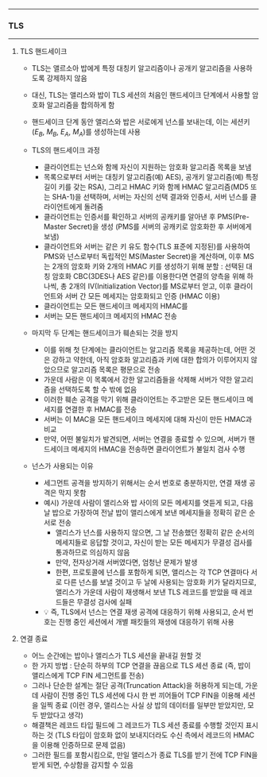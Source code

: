 ----
### TLS
----
1. TLS 핸드세이크
   - TLS는 앨르소아 밥에게 특정 대칭키 알고리즘이나 공개키 알고리즘을 사용하도록 강제하지 않음
   - 대신, TLS는 앨리스와 밥이 TLS 세션의 처음인 핸드세이크 단계에서 사용할 암호화 알고리즘을 합의하게 함
   - 핸드세이크 단계 동안 앨리스와 밥은 서로에게 넌스를 보내는데, 이는 세션키 ($E_{B}$, $M_{B}$, $E_{A}$, $M_{A}$)를 생성하는데 사용
   - TLS의 핸드세이크 과정
     + 클라이언트는 넌스와 함께 자신이 지원하는 암호화 알고리즘 목록을 보냄
     + 목록으로부터 서버는 대칭키 알고리즘(예) AES), 공개키 알고리즘(예) 특정 길이 키를 갖는 RSA), 그리고 HMAC 키와 함께 HMAC 알고리즘(MD5 또는 SHA-1)을 선택하며, 서버는 자신의 선택 결과와 인증서, 서버 넌스를 클라이언트에게 돌려줌
     + 클라이언트는 인증서를 확인하고 서버의 공캐키를 알아낸 후 PMS(Pre-Master Secret)을 생성 (PMS를 서버의 공캐키로 암호화한 후 서버에게 보냄)
     + 클라이언트와 서버는 같은 키 유도 함수(TLS 표준에 지정된)를 사용하여 PMS와 넌스로부터 독립적인 MS(Master Secret)을 계산하며, 이후 MS는 2개의 암호화 키와 2개의 HMAC 키를 생성하기 위해 분할 : 선택된 대칭 암호화 CBC(3DES나 AES 같은)를 이용한다면 연결의 양측을 위해 하나씩, 총 2개의 IV(Initialization Vector)를 MS로부터 얻고, 이후 클라이언트와 서버 간 모든 메세지는 암호화되고 인증 (HMAC 이용)
     + 클라이언트는 모든 핸드세이크 메세지의 HMAC를
     + 서버는 모든 핸드세이크 메세지의 HMAC 전송

   - 마지막 두 단계는 핸드세이크가 훼손되는 것을 방지
     + 이를 위해 첫 단계에는 클라이언트는 알고리즘 목록을 제공하는데, 어떤 것은 강하고 약한데, 아직 암호화 알고리즘과 키에 대한 합의가 이루어지지 않았으므로 알고리즘 목록은 평문으로 전송
     + 가운데 사람은 이 목록에서 강한 알고리즘들을 삭제해 서버가 약한 알고리즘을 선택하도록 할 수 밖에 없음
     + 이러한 훼손 공격을 막기 위해 클라이언트는 주고받은 모든 핸드세이크 메세지를 연결한 후 HMAC를 전송
     + 서버는 이 MAC을 모든 핸드세이크 메세지에 대해 자신이 만든 HMAC과 비교
     + 만약, 어떤 불일치가 발견되면, 서버는 연결을 종료할 수 있으며, 서버가 핸드세이크 메세지의 HMAC을 전송하면 클라이언트가 불일치 검사 수행

   - 넌스가 사용되는 이유
     + 세그먼트 공격을 방지하기 위해서는 순서 번호로 충분하지만, 연결 재생 공격은 막지 못함
     + 예시) 가운데 사람이 앨리스와 밥 사이의 모든 메세지를 엿듣게 되고, 다음 날 밥으로 가장하여 전날 밥이 앨리스에게 보낸 메세지들을 정확히 같은 순서로 전송
       * 앨리스가 넌스를 사용하지 않으면, 그 날 전송했던 정확히 같은 순서의 메세지들로 응답할 것이고, 자신이 받는 모든 메세지가 무결성 검사를 통과하므로 의심하지 않음
       * 만약, 전자상거래 서버였다면, 엄청난 문제가 발생
       * 한편, 프로토콜에 넌스를 포함하게 되면, 앨리스는 각 TCP 연결마다 서로 다른 넌스를 보낼 것이고 두 날에 사용되는 암호화 키가 달라지므로, 앨리스가 가운데 사람이 재생해서 보낸 TLS 레코드를 받았을 때 레코드들은 무결성 검사에 실패
     + 💡 즉, TLS에서 넌스는 연결 재생 공격에 대응하기 위해 사용되고, 순서 번호는 진행 중인 세션에서 개별 패킷들의 재생에 대응하기 위해 사용

2. 연결 종료
   - 어느 순간에는 밥이나 앨리스가 TLS 세션을 끝내길 원할 것
   - 한 가지 방법 : 단순히 하부의 TCP 연결을 끊음으로 TLS 세션 종료 (즉, 밥이 앨리스에게 TCP FIN 세그먼트를 전송)
   - 그러나 단순한 설계는 절단 공격(Truncation Attack)을 허용하게 되는데, 가운데 사람이 진행 중인 TLS 세션에 다시 한 번 끼어들어 TCP FIN을 이용해 세션을 일찍 종료 (이런 경우, 앨리스는 사실 상 밥의 데이터를 일부만 받았지만, 모두 받았다고 생각)
   - 해결책은 레코드 타입 필드에 그 레코드가 TLS 세션 종료를 수행할 것인지 표시하는 것 (TLS 타입이 암호화 없이 보내지더라도 수신 측에서 레코드의 HMAC을 이용해 인증하므로 문제 없음)
   - 그러한 필드를 포함시킴으로, 만일 앨리스가 종료 TLS를 받기 전에 TCP FIN을 받게 되면, 수상함을 감지할 수 있음

